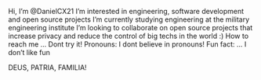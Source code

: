 Hi, I’m @DanielCX21
I’m interested in engineering, software development and open source projects
I’m currently studying engineering at the military engineering institute
I’m looking to collaborate on open source projects that increase privacy and reduce the control of big techs in the world :)
How to reach me ... Dont try it!
Pronouns: I dont believe in pronouns!
Fun fact: ... I don’t like fun

DEUS, PATRIA, FAMILIA!

